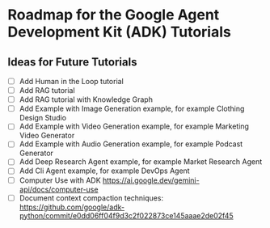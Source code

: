 # Roadmap for the Google Agent Development Kit (ADK) Tutorials

## Ideas for Future Tutorials

- [ ] Add Human in the Loop tutorial
- [ ] Add RAG tutorial
- [ ] Add RAG tutorial with Knowledge Graph
- [ ] Add Example with Image Generation example, for example Clothing Design Studio
- [ ] Add Example with Video Generation example, for example Marketing Video Generator
- [ ] Add Example with Audio Generation example, for example Podcast Generator
- [ ] Add Deep Research Agent example, for example Market Research Agent
- [ ] Add Cli Agent example, for example DevOps Agent
- [ ] Computer Use with ADK https://ai.google.dev/gemini-api/docs/computer-use
- [ ] Document context compaction techniques: https://github.com/google/adk-python/commit/e0dd06ff04f9d3c2f022873ce145aaae2de02f45
